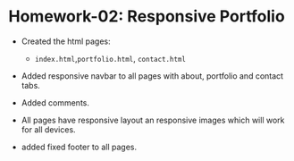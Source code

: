 # Homework-02: Responsive Portfolio

* Created the html pages:
   * `index.html`,`portfolio.html`, `contact.html`

* Added responsive navbar to all pages with about, portfolio and contact tabs.
* Added comments.
* All pages have responsive layout an responsive images which will work for all devices.
* added fixed footer to all pages.